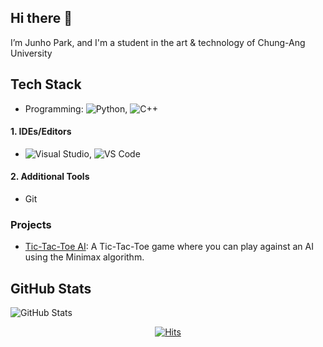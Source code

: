 ## Hi there 👋

I’m Junho Park, and I'm a student in the art & technology of Chung-Ang University

## Tech Stack
- Programming: ![Python](https://img.shields.io/badge/-Python-3776AB?logo=python&logoColor=white), ![C++](https://img.shields.io/badge/-C%2B%2B-00599C?logo=c%2B%2B&logoColor=white)

#### 1. IDEs/Editors
- ![Visual Studio](https://img.shields.io/badge/-Visual%20Studio-5C2D91?logo=visualstudio&logoColor=white), ![VS Code](https://img.shields.io/badge/-VS%20Code-0078D7?logo=visualstudiocode&logoColor=white)

#### 2. Additional Tools
- Git

### Projects
- [Tic-Tac-Toe AI](https://github.com/fcburf/Tic-Tac-Toe): A Tic-Tac-Toe game where you can play against an AI using the Minimax algorithm.

## GitHub Stats  
![GitHub Stats](https://github-readme-stats.vercel.app/api?username=yourusername&show_icons=true&theme=radical)


<div align=center>

[![Hits](https://hits.seeyoufarm.com/api/count/incr/badge.svg?url=https%3A%2F%2Fgithub.com%2Ffcburf%2Ffcburf&count_bg=%2379C83D&title_bg=%23555555&icon=&icon_color=%23F83939&title=hits&edge_flat=false)](https://hits.seeyoufarm.com)

</div>


